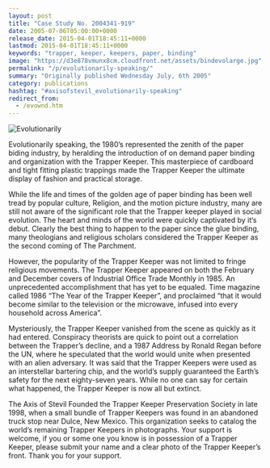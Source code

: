 ```yaml
---
layout: post
title: "Case Study No. 2004341-919"
date: 2005-07-06T05:00:00+0000
release_date: 2015-04-01T18:45:11+0000
lastmod: 2015-04-01T18:45:11+0000
keywords: "trapper, keeper, keepers, paper, binding"
image: "https://d3e878vmunx8cm.cloudfront.net/assets/bindevolarge.jpg"
permalink: "/p/evolutionarily-speaking/"
summary: "Originally published Wednesday July, 6th 2005"
category: publications
hashtag: "#axisofstevil_evolutionarily-speaking"
redirect_from:
  - /evownd.htm
---
```


[id_1]: https://d3e878vmunx8cm.cloudfront.net/assets/bindevolarge.jpg "Evolutionarily"
![Evolutionarily][id_1]

Evolutionarily speaking, the 1980’s represented the zenith of the paper biding industry, by heralding the introduction of on demand paper binding and organization with the Trapper Keeper. This masterpiece of cardboard and tight fitting plastic trappings made the Trapper Keeper the ultimate display of fashion and practical storage.

While the life and times of the golden age of paper binding has been well tread by popular culture, Religion, and the motion picture industry, many are still not aware of the significant role that the Trapper keeper played in social evolution. The heart and minds of the world were quickly captivated by it‘s debut. Clearly the best thing to happen to the paper since the glue binding, many theologians and religious scholars considered the Trapper Keeper as the second coming of The Parchment.

However, the popularity of the Trapper Keeper was not limited to fringe religious movements. The Trapper Keeper appeared on both the February and December covers of Industrial Office Trade Monthly in 1985. An unprecedented accomplishment that has yet to be equaled. Time magazine called 1986 “The Year of the Trapper Keeper”, and proclaimed “that it would become similar to the television or the microwave, infused into every household across America”.

Mysteriously, the Trapper Keeper vanished from the scene as quickly as it had entered. Conspiracy theorists are quick to point out a correlation between the Trapper’s decline, and a 1987 Address by Ronald Regan before the UN, where he speculated that the world would unite when presented with an alien adversary. It was said that the Trapper Keepers were used as an interstellar bartering chip, and the world’s supply guaranteed the Earth’s safety for the next eighty-seven years. While no one can say for certain what happened, the Trapper Keeper is now all but extinct.

The Axis of Stevil Founded the Trapper Keeper Preservation Society in late 1998, when a small bundle of Trapper Keepers was found in an abandoned truck stop near Dulce, New Mexico. This organization seeks to catalog the world’s remaining Trapper Keepers in photographs. Your support is welcome, if you or some one you know is in possession of a Trapper Keeper, please submit your name and a clear photo of the Trapper Keeper’s front. Thank you for your support.
